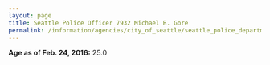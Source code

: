 ```yaml
---
layout: page
title: Seattle Police Officer 7932 Michael B. Gore
permalink: /information/agencies/city_of_seattle/seattle_police_department/copbook/7932/
---
```


**Age as of Feb. 24, 2016:** 25.0
